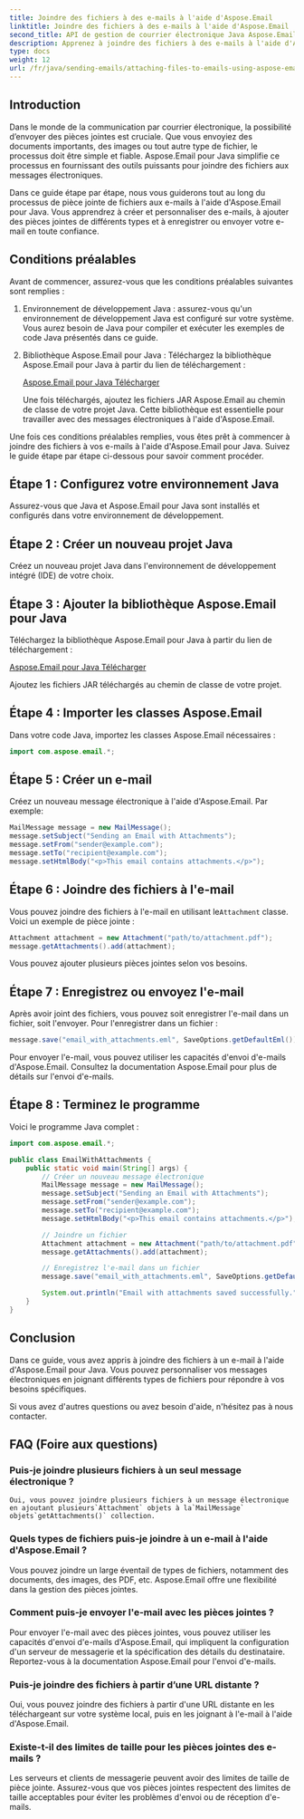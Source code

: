 ```yaml
---
title: Joindre des fichiers à des e-mails à l'aide d'Aspose.Email
linktitle: Joindre des fichiers à des e-mails à l'aide d'Aspose.Email
second_title: API de gestion de courrier électronique Java Aspose.Email
description: Apprenez à joindre des fichiers à des e-mails à l'aide d'Aspose.Email pour Java. Améliorez facilement vos e-mails à l’aide de ce guide étape par étape.
type: docs
weight: 12
url: /fr/java/sending-emails/attaching-files-to-emails-using-aspose-email/
---
```

## Introduction

Dans le monde de la communication par courrier électronique, la possibilité d’envoyer des pièces jointes est cruciale. Que vous envoyiez des documents importants, des images ou tout autre type de fichier, le processus doit être simple et fiable. Aspose.Email pour Java simplifie ce processus en fournissant des outils puissants pour joindre des fichiers aux messages électroniques.

Dans ce guide étape par étape, nous vous guiderons tout au long du processus de pièce jointe de fichiers aux e-mails à l'aide d'Aspose.Email pour Java. Vous apprendrez à créer et personnaliser des e-mails, à ajouter des pièces jointes de différents types et à enregistrer ou envoyer votre e-mail en toute confiance.

## Conditions préalables

Avant de commencer, assurez-vous que les conditions préalables suivantes sont remplies :

1. Environnement de développement Java : assurez-vous qu'un environnement de développement Java est configuré sur votre système. Vous aurez besoin de Java pour compiler et exécuter les exemples de code Java présentés dans ce guide.

2. Bibliothèque Aspose.Email pour Java : Téléchargez la bibliothèque Aspose.Email pour Java à partir du lien de téléchargement :

   [Aspose.Email pour Java Télécharger](https://releases.aspose.com/email/java/)

   Une fois téléchargés, ajoutez les fichiers JAR Aspose.Email au chemin de classe de votre projet Java. Cette bibliothèque est essentielle pour travailler avec des messages électroniques à l'aide d'Aspose.Email.

Une fois ces conditions préalables remplies, vous êtes prêt à commencer à joindre des fichiers à vos e-mails à l'aide d'Aspose.Email pour Java. Suivez le guide étape par étape ci-dessous pour savoir comment procéder.

## Étape 1 : Configurez votre environnement Java

Assurez-vous que Java et Aspose.Email pour Java sont installés et configurés dans votre environnement de développement.

## Étape 2 : Créer un nouveau projet Java

Créez un nouveau projet Java dans l'environnement de développement intégré (IDE) de votre choix.

## Étape 3 : Ajouter la bibliothèque Aspose.Email pour Java

Téléchargez la bibliothèque Aspose.Email pour Java à partir du lien de téléchargement :

[Aspose.Email pour Java Télécharger](https://releases.aspose.com/email/java/)

Ajoutez les fichiers JAR téléchargés au chemin de classe de votre projet.

## Étape 4 : Importer les classes Aspose.Email

Dans votre code Java, importez les classes Aspose.Email nécessaires :

```java
import com.aspose.email.*;
```

## Étape 5 : Créer un e-mail

Créez un nouveau message électronique à l'aide d'Aspose.Email. Par exemple:

```java
MailMessage message = new MailMessage();
message.setSubject("Sending an Email with Attachments");
message.setFrom("sender@example.com");
message.setTo("recipient@example.com");
message.setHtmlBody("<p>This email contains attachments.</p>");
```

## Étape 6 : Joindre des fichiers à l'e-mail

 Vous pouvez joindre des fichiers à l'e-mail en utilisant le`Attachment` classe. Voici un exemple de pièce jointe :

```java
Attachment attachment = new Attachment("path/to/attachment.pdf");
message.getAttachments().add(attachment);
```

Vous pouvez ajouter plusieurs pièces jointes selon vos besoins.

## Étape 7 : Enregistrez ou envoyez l'e-mail

Après avoir joint des fichiers, vous pouvez soit enregistrer l'e-mail dans un fichier, soit l'envoyer. Pour l'enregistrer dans un fichier :

```java
message.save("email_with_attachments.eml", SaveOptions.getDefaultEml());
```

Pour envoyer l'e-mail, vous pouvez utiliser les capacités d'envoi d'e-mails d'Aspose.Email. Consultez la documentation Aspose.Email pour plus de détails sur l'envoi d'e-mails.

## Étape 8 : Terminez le programme

Voici le programme Java complet :

```java
import com.aspose.email.*;

public class EmailWithAttachments {
    public static void main(String[] args) {
        // Créer un nouveau message électronique
        MailMessage message = new MailMessage();
        message.setSubject("Sending an Email with Attachments");
        message.setFrom("sender@example.com");
        message.setTo("recipient@example.com");
        message.setHtmlBody("<p>This email contains attachments.</p>");

        // Joindre un fichier
        Attachment attachment = new Attachment("path/to/attachment.pdf");
        message.getAttachments().add(attachment);

        // Enregistrez l'e-mail dans un fichier
        message.save("email_with_attachments.eml", SaveOptions.getDefaultEml());

        System.out.println("Email with attachments saved successfully.");
    }
}
```

## Conclusion

Dans ce guide, vous avez appris à joindre des fichiers à un e-mail à l'aide d'Aspose.Email pour Java. Vous pouvez personnaliser vos messages électroniques en joignant différents types de fichiers pour répondre à vos besoins spécifiques.

Si vous avez d'autres questions ou avez besoin d'aide, n'hésitez pas à nous contacter.

## FAQ (Foire aux questions)

### Puis-je joindre plusieurs fichiers à un seul message électronique ?
    Oui, vous pouvez joindre plusieurs fichiers à un message électronique en ajoutant plusieurs`Attachment` objets à la`MailMessage` objets`getAttachments()` collection.

### Quels types de fichiers puis-je joindre à un e-mail à l'aide d'Aspose.Email ?
   Vous pouvez joindre un large éventail de types de fichiers, notamment des documents, des images, des PDF, etc. Aspose.Email offre une flexibilité dans la gestion des pièces jointes.

### Comment puis-je envoyer l'e-mail avec les pièces jointes ?
   Pour envoyer l'e-mail avec des pièces jointes, vous pouvez utiliser les capacités d'envoi d'e-mails d'Aspose.Email, qui impliquent la configuration d'un serveur de messagerie et la spécification des détails du destinataire. Reportez-vous à la documentation Aspose.Email pour l'envoi d'e-mails.

### Puis-je joindre des fichiers à partir d’une URL distante ?
   Oui, vous pouvez joindre des fichiers à partir d'une URL distante en les téléchargeant sur votre système local, puis en les joignant à l'e-mail à l'aide d'Aspose.Email.

### Existe-t-il des limites de taille pour les pièces jointes des e-mails ?
   Les serveurs et clients de messagerie peuvent avoir des limites de taille de pièce jointe. Assurez-vous que vos pièces jointes respectent des limites de taille acceptables pour éviter les problèmes d'envoi ou de réception d'e-mails.